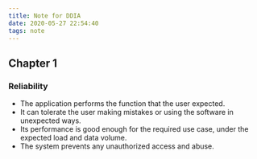 ```yaml
---
title: Note for DDIA
date: 2020-05-27 22:54:40
tags: note
---
```


## Chapter 1
### Reliability
- The application performs the function that the user expected.
- It can tolerate the user making mistakes or using the software in unexpected ways.
- Its performance is good enough for the required use case, under the expected load and data volume.
- The system prevents any unauthorized access and abuse.
